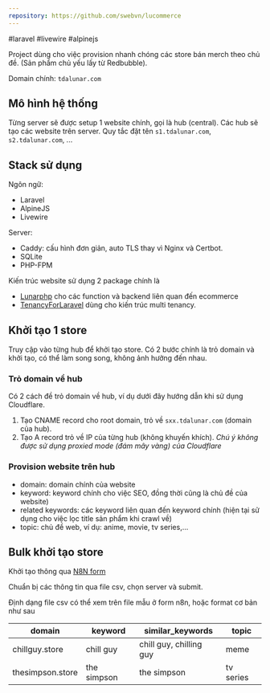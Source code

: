 ```yaml
---
repository: https://github.com/swebvn/lucommerce
---
```

#laravel
#livewire
#alpinejs

Project dùng cho việc provision nhanh chóng các store bán merch theo chủ đề. (Sản phẩm chủ yếu lấy từ Redbubble).

Domain chính: `tdalunar.com`

## Mô hình hệ thống

Từng server sẽ được setup 1 website chính, gọi là hub (central). Các hub sẽ tạo các website trên server. Quy tắc đặt tên `s1.tdalunar.com`, `s2.tdalunar.com`, ...

## Stack sử dụng

Ngôn ngữ:
- Laravel
- AlpineJS
- Livewire

Server:
- Caddy: cấu hình đơn giản, auto TLS thay vì Nginx và Certbot.
- SQLite
- PHP-FPM

Kiến trúc website sử dụng 2 package chính là
- [Lunarphp](https://lunarphp.com) cho các function và backend liên quan đến ecommerce
- [TenancyForLaravel](https://tenancyforlaravel.com/) dùng cho kiến trúc multi tenancy.

## Khởi tạo 1 store

Truy cập vào từng hub để khởi tạo store. Có 2 bước chính là trỏ domain và khởi tạo, có thể làm song song, không ảnh hưởng đến nhau.

### Trỏ domain về hub

Có 2 cách đề trỏ domain về hub, ví dụ dưới đây hướng dẫn khi sử dụng Cloudflare.
1. Tạo CNAME record cho root domain, trỏ về `sxx.tdalunar.com` (domain của hub).
2. Tạo A record trỏ về IP của từng hub (không khuyến khích).
*Chú ý không được sử dụng proxied mode (đám mây vàng) của Cloudflare*

### Provision website trên hub

- domain: domain chính của website
- keyword: keyword chính cho việc SEO, đồng thời cũng là chủ đề của website)
- related keywords: các keyword liên quan đến keyword chính (hiện tại sử dụng cho việc lọc title sản phẩm khi crawl về)
- topic: chủ đề web, ví dụ: anime, movie, tv series,...

## Bulk khởi tạo store

Khởi tạo thông qua [N8N form](http://n8n.customedge.co/form/12afc66b-68b4-4fba-ae8e-8e35869d73e8)

Chuẩn bị các thông tin qua file csv, chọn server và submit.

Định dạng file csv có thể xem trên file mẫu ở form n8n, hoặc format cơ bản như sau

| domain           | keyword     | similar_keywords        | topic     |
| ---------------- | ----------- | ----------------------- | --------- |
| chillguy.store   | chill guy   | chill guy, chilling guy | meme      |
| thesimpson.store | the simpson | the simpson             | tv series |


